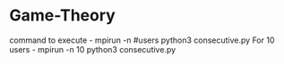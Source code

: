 # Game-Theory
command to execute - mpirun -n #users python3 consecutive.py
For 10 users - mpirun -n 10 python3 consecutive.py 
